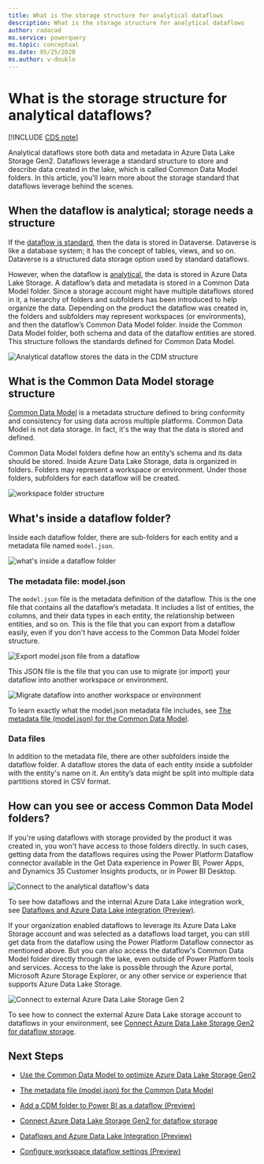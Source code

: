 ```yaml
---
title: What is the storage structure for analytical dataflows
description: What is the storage structure for analytical dataflows
author: radacad
ms.service: powerquery
ms.topic: conceptual
ms.date: 05/25/2020
ms.author: v-douklo
---
```


# What is the storage structure for analytical dataflows? 

[!INCLUDE [CDS note](../includes/cc-data-platform-banner.md)]


Analytical dataflows store both data and metadata in Azure Data Lake Storage Gen2. Dataflows leverage a standard structure to store and describe data created in the lake, which is called Common Data Model folders. In this article, you'll learn more about the storage standard that dataflows leverage behind the scenes. 

 

## When the dataflow is analytical; storage needs a structure 

 

If the [dataflow is standard](understanding-differences-between-analytical-standard-dataflows.md#standard-dataflow), then the data is stored in Dataverse. Dataverse is like a database system; it has the concept of tables, views, and so on. Dataverse is a structured data storage option used by standard dataflows. 

 

However, when the dataflow is [analytical](understanding-differences-between-analytical-standard-dataflows.md#analytical-dataflow), the data is stored in Azure Data Lake Storage. A dataflow’s data and metadata is stored in a Common Data Model folder. Since a storage account might have multiple dataflows stored in it, a hierarchy of folders and subfolders has been introduced to help organize the data. Depending on the product the dataflow was created in, the folders and subfolders may represent workspaces (or environments), and then the dataflow’s Common Data Model folder. Inside the Common Data Model folder, both schema and data of the dataflow entities are stored. This structure follows the standards defined for Common Data Model. 

 

![Analytical dataflow stores the data in the CDM structure](media/AnalyticalDataflowStoresDatainCDMFormat.png) 

 

## What is the Common Data Model storage structure 

 

[Common Data Model](https://docs.microsoft.com/common-data-model/) is a metadata structure defined to bring conformity and consistency for using data across multiple platforms. Common Data Model is not data storage. In fact, it's the way that the data is stored and defined. 

 

Common Data Model folders define how an entity’s schema and its data should be stored. Inside Azure Data Lake Storage, data is organized in folders. Folders may represent a workspace or environment. Under those folders, subfolders for each dataflow will be created. 

 

![workspace folder structure](media/foldersWorkspaceAndDataflows.png) 

 

## What's inside a dataflow folder? 

 

Inside each dataflow folder, there are sub-folders for each entity and a metadata file named `model.json`.  

 

![what's inside a dataflow folder](media/cdm-folder.png) 

 

### The metadata file: model.json 

 

The `model.json` file is the metadata definition of the dataflow. This is the one file that contains all the dataflow’s metadata. It includes a list of entities, the columns, and their data types in each entity, the relationship between entities, and so on. This is the file that you can export from a dataflow easily, even if you don't have access to the Common Data Model folder structure. 

 

![Export model.json file from a dataflow](media/dataflowExportJson.png) 

 

This JSON file is the file that you can use to migrate (or import) your dataflow into another workspace or environment.

 

![Migrate dataflow into another workspace or environment](media/dataflowMigrateToAnotherWorkSpace.png) 

 

To learn exactly what the model.json metadata file includes, see [The metadata file (model.json) for the Common Data Model](https://docs.microsoft.com/common-data-model/model-json). 

 

### Data files 

 

In addition to the metadata file, there are other subfolders inside the dataflow folder. A dataflow stores the data of each entity inside a subfolder with the entity's name on it. An entity’s data might be split into multiple data partitions stored in CSV format. 

 

## How can you see or access Common Data Model folders? 

 

If you're using dataflows with storage provided by the product it was created in, you won't have access to those folders directly. In such cases, getting data from the dataflows requires using the Power Platform Dataflow connector available in the Get Data experience in Power BI, Power Apps, and Dynamics 35 Customer Insights products, or in Power BI Desktop. 

 

![Connect to the analytical dataflow's data](media/GetdatafromAnalyticalDataflow.png) 

 

 

 

To see how dataflows and the internal Azure Data Lake integration work, see [Dataflows and Azure Data Lake integration (Preview)](https://docs.microsoft.com/power-bi/transform-model/service-dataflows-azure-data-lake-integration). 

 

If your organization enabled dataflows to leverage its Azure Data Lake Storage account and was selected as a dataflows load target, you can still get data from the dataflow using the Power Platform Dataflow connector as mentioned above. But you can also access the dataflow's Common Data Model folder directly through the lake, even outside of Power Platform tools and services. Access to the lake is possible through the Azure portal, Microsoft Azure Storage Explorer, or any other service or experience that supports Azure Data Lake Storage. 

 

![Connect to external Azure Data Lake Storage Gen 2](https://docs.microsoft.com/power-bi/transform-model/media/service-dataflows-connect-azure-data-lake-storage-gen2/dataflows-connect-adlsg2_09.jpg) 

 

To see how to connect the external Azure Data Lake storage account to dataflows in your environment, see [Connect Azure Data Lake Storage Gen2 for dataflow storage](https://docs.microsoft.com/power-bi/transform-model/service-dataflows-connect-azure-data-lake-storage-gen2). 

 

## Next Steps 

 

- [Use the Common Data Model to optimize Azure Data Lake Storage Gen2](https://docs.microsoft.com/common-data-model/data-lake) 

- [The metadata file (model.json) for the Common Data Model](https://docs.microsoft.com/common-data-model/model-json) 

- [Add a CDM folder to Power BI as a dataflow (Preview)](https://docs.microsoft.com/power-bi/service-dataflows-add-cdm-folder) 

- [Connect Azure Data Lake Storage Gen2 for dataflow storage](https://docs.microsoft.com/power-bi/service-dataflows-connect-azure-data-lake-storage-gen2) 

- [Dataflows and Azure Data Lake Integration (Preview)](https://docs.microsoft.com/power-bi/transform-model/service-dataflows-azure-data-lake-integration) 

- [Configure workspace dataflow settings (Preview)](https://docs.microsoft.com/power-bi/service-dataflows-configure-workspace-storage-settings) 
